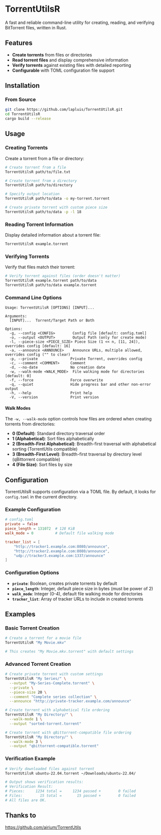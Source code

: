 # TorrentUtilsR

A fast and reliable command-line utility for creating, reading, and verifying BitTorrent files, written in Rust.

## Features

- **Create torrents** from files or directories
- **Read torrent files** and display comprehensive information
- **Verify torrents** against existing files with detailed reporting
- **Configurable** with TOML configuration file support

## Installation

### From Source

```bash
git clone https://github.com/lapluis/TorrentUtilsR.git
cd TorrentUtilsR
cargo build --release
```

## Usage

### Creating Torrents

Create a torrent from a file or directory:

```bash
# Create torrent from a file
TorrentUtilsR path/to/file.txt

# Create torrent from a directory
TorrentUtilsR path/to/directory

# Specify output location
TorrentUtilsR path/to/data -o my-torrent.torrent

# Create private torrent with custom piece size
TorrentUtilsR path/to/data -p -l 18
```

### Reading Torrent Information

Display detailed information about a torrent file:

```bash
TorrentUtilsR example.torrent
```

### Verifying Torrents

Verify that files match their torrent:

```bash
# Verify torrent against files (order doesn't matter)
TorrentUtilsR example.torrent path/to/data
TorrentUtilsR path/to/data example.torrent
```

### Command Line Options

```
Usage: TorrentUtilsR [OPTIONS] [INPUT]...

Arguments:
  [INPUT]...  Torrent/Target Path or Both

Options:
  -g, --config <CONFIG>        Config file [default: config.toml]
  -o, --output <OUTPUT>        Output Path (only for create mode)
  -l, --piece-size <PIECE_SIZE> Piece Size (1 << n, [11, 24]), overrides config [default: 16]
  -a, --announce <ANNOUNCE>    Announce URLs, multiple allowed, overrides config ("" to clear)
  -p, --private               Private Torrent, overrides config
  -c, --comment <COMMENT>     Comment
  -d, --no-date               No creation date
  -w, --walk-mode <WALK_MODE>  File walking mode for directories [default: 0]
  -f, --force                 Force overwrite
  -q, --quiet                 Hide progress bar and other non-error output
  -h, --help                  Print help
  -V, --version               Print version
```

#### Walk Modes

The `-w, --walk-mode` option controls how files are ordered when creating torrents from directories:

- **0 (Default)**: Standard directory traversal order
- **1 (Alphabetical)**: Sort files alphabetically
- **2 (Breadth-First Alphabetical)**: Breadth-first traversal with alphabetical sorting (TorrentUtils compatible)
- **3 (Breadth-First Level)**: Breadth-first traversal by directory level (qBittorrent compatible)
- **4 (File Size)**: Sort files by size

## Configuration

TorrentUtilsR supports configuration via a TOML file. By default, it looks for `config.toml` in the current directory.

### Example Configuration

```toml
# config.toml
private = false
piece_length = 131072  # 128 KiB
walk_mode = 0          # Default file walking mode

tracker_list = [
    "http://tracker1.example.com:8080/announce",
    "http://tracker2.example.com:8080/announce",
    "udp://tracker3.example.com:1337/announce"
]
```

### Configuration Options

- **`private`**: Boolean, creates private torrents by default
- **`piece_length`**: Integer, default piece size in bytes (must be power of 2)
- **`walk_mode`**: Integer (0-4), default file walking mode for directories
- **`tracker_list`**: Array of tracker URLs to include in created torrents

## Examples

### Basic Torrent Creation

```bash
# Create a torrent for a movie file
TorrentUtilsR "My Movie.mkv"

# This creates "My Movie.mkv.torrent" with default settings
```

### Advanced Torrent Creation

```bash
# Create private torrent with custom settings
TorrentUtilsR "My Series/" \
  --output "My-Series-Complete.torrent" \
  --private \
  --piece-size 20 \
  --comment "Complete series collection" \
  --announce "http://private-tracker.example.com/announce"

# Create torrent with alphabetical file ordering
TorrentUtilsR "My Directory/" \
  --walk-mode 1 \
  --output "sorted-torrent.torrent"

# Create torrent with qBittorrent-compatible file ordering
TorrentUtilsR "My Directory/" \
  --walk-mode 3 \
  --output "qbittorrent-compatible.torrent"
```

### Verification Example

```bash
# Verify downloaded files against torrent
TorrentUtilsR ubuntu-22.04.torrent ~/Downloads/ubuntu-22.04/

# Output shows verification results:
# Verification Result:
# Pieces:     1234 total =     1234 passed +        0 failed
# Files:        15 total =       15 passed +        0 failed
# All files are OK.
```

## Thanks to

https://github.com/airium/TorrentUtils
